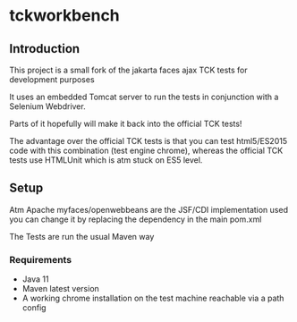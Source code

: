 # tckworkbench

## Introduction
This project is a small fork of the 
jakarta faces ajax TCK tests for development purposes

It uses an embedded Tomcat server to run the
tests in conjunction with a Selenium Webdriver.

Parts of it hopefully will make it back
into the official TCK tests!

The advantage over the official TCK tests is
that you can test html5/ES2015 code with this
combination (test engine chrome), whereas
the official TCK tests use HTMLUnit which is
atm stuck on ES5 level.


## Setup

Atm Apache myfaces/openwebbeans are the JSF/CDI implementation used
you can change it by replacing the dependency
in the main pom.xml

The Tests are run the usual Maven way

### Requirements

* Java 11 
* Maven latest version
* A working chrome installation on the test machine reachable via a path config
